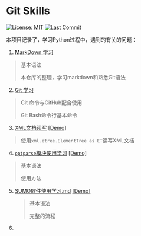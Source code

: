 # Git Skills

[![License: MIT](https://img.shields.io/badge/License-MIT-yellow.svg)](https://opensource.org/licenses/MIT)
[![Last Commit](https://img.shields.io/github/last-commit/hongtao45/Git-MarkDown-Skills/main?label=&style=plastic)](https://github.com/hongtao45/Git-MarkDown-Skills/commits/main "Commit History")

本项目记录了，学习Python过程中，遇到的有关的问题：

1. [MarkDown 学习](./001_markdown学习.md) 
  
  >基本语法
  >
  >本仓库的整理，学习markdown和熟悉Git语法
  
2. [Git 学习](./002_Git学习.md)
  
  >Git 命令与GitHub配合使用
  >
  >Git Bash命令行基本命令
  
3. [XML文档读写](./003_XML文档读写.md) [[Demo]](./code/XML_test.py)
  
  > 使用`xml.etree.ElementTree as ET`读写XML文档
  
4. [`optparse`模块使用学习](./004_optparse模块学习.md) [[Demo]](./code/optparse_test.py)

  >基本语法
  >
  >使用方法

5. [SUMO软件使用学习.md](./005_SUMO软件使用学习.md) [[Demo]]()

   > 基本语法
   >
   > 完整的流程

6. 

